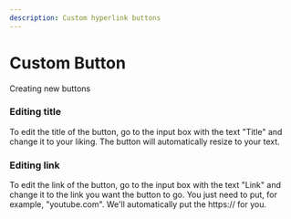 ```yaml
---
description: Custom hyperlink buttons
---
```


# Custom Button

Creating new buttons

### Editing title

To edit the title of the button, go to the input box with the text "Title" and change it to your liking. The button will automatically resize to your text.

### Editing link

To edit the link of the button, go to the input box with the text "Link" and change it to the link you want the button to go. You just need to put, for example, "youtube.com". We'll automatically put the https:// for you.
